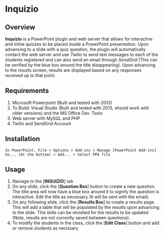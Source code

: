 Inquizio
========
Overview
--------
**Inquizio** is a PowerPoint plugin and web server that allows for interactive and inline quizzes to be placed inside a PowerPoint presentation. Upon advancing to a slide with a quiz question, the plugin will automatically contact the web server and use *Twilio* to send text messages to each of the students registered and can also send an email through *SendGrid* (This can be verified by the blue box around the title disappearing). Upon advancing to the results screen, results are displayed based on any responses received up to that point.

Requirements
------------
1. Microsoft Powerpoint (Built and tested with 2013)
2. To Build: Visual Studio (Built and tested with 2013, should work with older versions) and the MS Office Dev. Tools
3. Web server with MySQL and PHP
4. Twilio and SendGrid Account

Installation
------------
	In PowerPoint, File > Options > Add-ins > Manage [PowerPoint Add-ins] Go... (At the bottom) > Add... > Select PPA file

Usage
-----
1. Naviage to the [**INQUIZIO**] tab
2. On any slide, click the [**Question Box**] button to create a new question. The title area will now have a blue box around it to signify the question is interactive. Edit the title as necessary (It will be sent with the email).
3. On any following slide, click the [**Results Box**] to create a results page. This will add a table that will be populated by the results upon advancing to the slide. This slide can be revisited for the results to be updated (Note, results are not currently saved between questions).
4. To modify the students in the class, click the [**Edit Class**] button and add or remove students as necissary. 